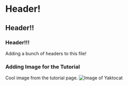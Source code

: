 # Header!
## Header!!
### Header!!!

Adding a bunch of headers to this file!

### Adding Image for the Tutorial
Cool image from the tutorial page.
![Image of Yaktocat](https://octodex.github.com/images/yaktocat.png)
